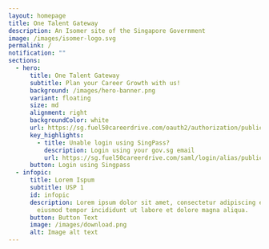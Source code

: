 ```yaml
---
layout: homepage
title: One Talent Gateway
description: An Isomer site of the Singapore Government
image: /images/isomer-logo.svg
permalink: /
notification: ""
sections:
  - hero:
      title: One Talent Gateway
      subtitle: Plan your Career Growth with us!
      background: /images/hero-banner.png
      variant: floating
      size: md
      alignment: right
      backgroundColor: white
      url: https://sg.fuel50careerdrive.com/oauth2/authorization/publicservicesdivsgid
      key_highlights:
        - title: Unable login using SingPass?
          description: Login using your gov.sg email
          url: https://sg.fuel50careerdrive.com/saml/login/alias/publicservicesdivsingapore
      button: Login using Singpass
  - infopic:
      title: Lorem Ispum
      subtitle: USP 1
      id: infopic
      description: Lorem ipsum dolor sit amet, consectetur adipiscing elit, sed do
        eiusmod tempor incididunt ut labore et dolore magna aliqua.
      button: Button Text
      image: /images/download.png
      alt: Image alt text
---
```

